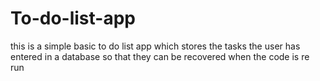 # To-do-list-app
this is a simple basic to do list app
which stores the tasks the user has entered in a database so that they can be recovered when the code is re run
